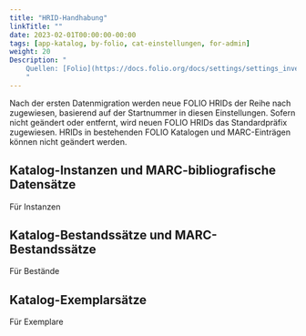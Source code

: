 ```yaml
---
title: "HRID-Handhabung"
linkTitle: ""
date: 2023-02-01T00:00:00-00:00
tags: [app-katalog, by-folio, cat-einstellungen, for-admin]
weight: 20
Description: "
    Quellen: [Folio](https://docs.folio.org/docs/settings/settings_inventory/settings_inventory/#settings--inventory--hrid-handling) & [GBV](https://info.gbv.de/display/FOLIOGBVEXTERN/Einstellungen+(Katalog):+HRID-Handhabung)
    "
---
```


Nach der ersten Datenmigration werden neue FOLIO HRIDs der Reihe nach zugewiesen, basierend auf der Startnummer in diesen Einstellungen. Sofern nicht geändert oder entfernt, wird neuen FOLIO HRIDs das Standardpräfix zugewiesen. HRIDs in bestehenden FOLIO Katalogen und MARC-Einträgen können nicht geändert werden.

## Katalog-Instanzen und MARC-bibliografische Datensätze

Für Instanzen

## Katalog-Bestandssätze und MARC-Bestandssätze

Für Bestände

## Katalog-Exemplarsätze

Für Exemplare

